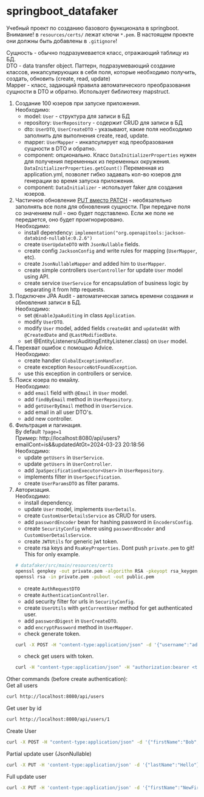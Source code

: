 # springboot_datafaker
Учебный проект по созданию базового функционала в springboot.<br>
Внимание! в `resources/certs/` лежат ключи `*.pem`. В настоящем проекте они должны быть добавлены в `.gitignore`!<br>


Сущность - обычно подразумевается класс, отражающий таблицу из БД.<br>
DTO - data transfer object. Паттерн, подразумевающий создание классов, инкапсулирующих в себя поля, которые необходимо получить, создать, обновить (create, read, update)<br>
Mapper - класс, задающий правила автоматического преобразования сущности в DTO и обратно. Использует библиотеку mapstruct.<br>

1. Создание 100 юзеров при запуске приложения.<br>
   Необходимо:<br>
   - model: `User` - структура для записи в БД<br>
   - repository: `UserRepository` - содержит CRUD для записи в БД<br>
   - dto: `UserDTO`, `UserCreateDTO` - указывают, какие поля необходимо заполнить для выполнения create, read, update.<br>
   - mapper: `UserMapper` - инкапсулирует код преобразования сущности в DTO и обратно.<br>
   - component: опционально. Класс `DataInitializerProperties` нужен для получения переменных из переменных окружения. `DataInitializerProperties.getCount()` Переменная из application.yml, позволет гибко задавать кол-во юзеров для генерации во время запуска приложения.<br>
   - component: `DataInitializer` - использует faker для создания юзеров.<br>
2. Частичное обновление [PUT вместо PATCH](https://kdrozd-pl.translate.goog/how-to-perform-a-partial-update-patch-with-explicit-null/?_x_tr_sl=auto&_x_tr_tl=ru&_x_tr_hl=ru) - необязательно заполнять все поля для обновления сущности. При передаче поля со значением null - оно будет подставлено. Если же поле не передается, оно будет проигнорировано.<br>
    Необходимо:<br>
    - install dependency: `implementation("org.openapitools:jackson-databind-nullable:0.2.6")`<br>
    - create `UserUpdateDTO` with `JsonNullable` fields.<br>
    - create config `JacksonConfig` and write rules for mapping (`UserMapper`, etc).<br>
    - create `JsonNullableMapper` and added him to `UserMapper`.<br>
    - create simple controllers `UserController` for update `User` model using API.<br>
    - create service `UserService` for encapsulation of business logic by separating it from http requests.<br>
1. Подключен JPA Audit - автоматическая запись времени создания и обновления записи в БД.<br>
    Необходимо:<br>
    - set `@EnableJpaAuditing` in class `Application`.<br>
    - modify `UserDTO`.<br>
    - modify `User` model, added fields `createdAt` and `updatedAt` with `@CreatedDate` and `@LastModifiedDate`.<br>
    - set @EntityListeners(AuditingEntityListener.class) on `User` model.<br>
2. Перехват ошибок с помощью Advice.<br>
    Необходимо:<br>
    - create handler `GlobalExceptionHandler`.<br>
    - create exception `ResourceNotFoundException`.<br>
    - use this exception in controllers or service.<br>
3. Поиск юзера по емайлу.<br>
   Необходимо:<br>
   - add `email` field with `@Email` in `User` model.<br>
   - add `findByEmail` method in `UserRepository`.<br>
   - add `getUserByEmail` method in `UserService`.<br>
   - add email in all user DTO's.<br>
   - add new controller.<br>
4. Фильтрация и пагинация.<br>
By default `?page=1`<br>
Пример: http://localhost:8080/api/users?emailCont=is&&updatedAtGt=2024-03-23 20:18:56<br>
    Необходимо:<br>
    - update `getUsers` in `UserService`.<br>
    - update `getUsers` in `UserController`.<br>
    - add `JpaSpecificationExecutor<User>` in `UserRepository`.<br>
    - implements filter in `UserSpecification`.<br>
    - create `UserParamsDTO` as filter params.<br>
1. Авторизация.<br>
   Необходимо:<br>
   - install dependency.<br>
   - update `User` model, implements `UserDetails`.<br>
   - create `CustomUserDetailsService` as CRUD for users.<br>
   - add `passwordEncoder` bean for hashing password in `EncodersConfig`.<br>
   - create `SecurityConfig` where using `passwordEncoder` and `CustomUserDetailsService`.<br>
   - create `JWTUtils` for generic jwt token.<br>
   - create rsa keys and `RsaKeyProperties`. Dont push `private.pem` to git! This for only example.<br>
    ```bash
    # datafaker/src/main/resources/certs
    openssl genpkey -out private.pem -algorithm RSA -pkeyopt rsa_keygen_bits:2048 &&\
    openssl rsa -in private.pem -pubout -out public.pem
    ```
   - create `AuthRequestDTO`<br>
   - create `AuthenticationController`.<br>
   - add security filter for urls in `SecurityConfig`.<br>
   - create `UserUtils` with `getCurrentUser` method for get authenticated user.<br>
   - add `passwordDigest` in `UserCreateDTO`.<br>
   - add `encryptPassword` method in `UserMapper`.<br>
   - check generate token.<br>
    ```bash
    curl -X POST -H "content-type:application/json" -d '{"username":"admin@admin.ru", "password": "123"}' http://localhost:8080/api/login
    ```
    - check get users with token.<br>
    ```bash
    curl -H "content-type:application/json" -H "authorization:bearer <token>" http://localhost:8080/api/users
    ```


Other commands (before create authentication):<br>
Get all users<br>
```bash
curl http://localhost:8080/api/users
```
Get user by id<br>
```bash
curl http://localhost:8080/api/users/1
```
Create User<br>
```bash
curl -X POST -H "content-type:application/json" -d '{"firstName":"Bob", "lastName":"Marley"}' http://localhost:8080/api/users
```
Partial update user (JsonNullable)<br>
```bash
curl -X PUT -H 'content-type:application/json' -d '{"lastName":"Hello"}' http://localhost:8080/api/users/1
```
Full update user<br>
```bash
curl -X PUT -H 'content-type:application/json' -d '{"firstName":"NewFirstName", "lastName":"NewLastName"}' http://localhost:8080/api/users/1
```